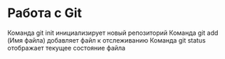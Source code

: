 # Работа с Git
Команда git init инициализирует новый репозиторий
Команда git add (Имя файла) добавляет файл к отслеживанию
Команда git status отображает текущее состояние файла